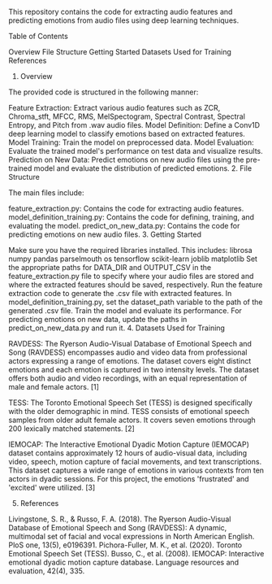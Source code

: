 This repository contains the code for extracting audio features and predicting emotions from audio files using deep learning techniques.

Table of Contents

Overview
File Structure
Getting Started
Datasets Used for Training
References
1. Overview

The provided code is structured in the following manner:

Feature Extraction: Extract various audio features such as ZCR, Chroma_stft, MFCC, RMS, MelSpectogram, Spectral Contrast, Spectral Entropy, and Pitch from .wav audio files.
Model Definition: Define a Conv1D deep learning model to classify emotions based on extracted features.
Model Training: Train the model on preprocessed data.
Model Evaluation: Evaluate the trained model's performance on test data and visualize results.
Prediction on New Data: Predict emotions on new audio files using the pre-trained model and evaluate the distribution of predicted emotions.
2. File Structure

The main files include:

feature_extraction.py: Contains the code for extracting audio features.
model_definition_training.py: Contains the code for defining, training, and evaluating the model.
predict_on_new_data.py: Contains the code for predicting emotions on new audio files.
3. Getting Started

Make sure you have the required libraries installed. This includes:
librosa
numpy
pandas
parselmouth
os
tensorflow
scikit-learn
joblib
matplotlib
Set the appropriate paths for DATA_DIR and OUTPUT_CSV in the feature_extraction.py file to specify where your audio files are stored and where the extracted features should be saved, respectively.
Run the feature extraction code to generate the .csv file with extracted features.
In model_definition_training.py, set the dataset_path variable to the path of the generated .csv file.
Train the model and evaluate its performance.
For predicting emotions on new data, update the paths in predict_on_new_data.py and run it.
4. Datasets Used for Training

RAVDESS: The Ryerson Audio-Visual Database of Emotional Speech and Song (RAVDESS) encompasses audio and video data from professional actors expressing a range of emotions. The dataset covers eight distinct emotions and each emotion is captured in two intensity levels. The dataset offers both audio and video recordings, with an equal representation of male and female actors. [1]

TESS: The Toronto Emotional Speech Set (TESS) is designed specifically with the older demographic in mind. TESS consists of emotional speech samples from older adult female actors. It covers seven emotions through 200 lexically matched statements. [2]

IEMOCAP: The Interactive Emotional Dyadic Motion Capture (IEMOCAP) dataset contains approximately 12 hours of audio-visual data, including video, speech, motion capture of facial movements, and text transcriptions. This dataset captures a wide range of emotions in various contexts from ten actors in dyadic sessions. For this project, the emotions 'frustrated' and 'excited' were utilized. [3]

5. References

Livingstone, S. R., & Russo, F. A. (2018). The Ryerson Audio-Visual Database of Emotional Speech and Song (RAVDESS): A dynamic, multimodal set of facial and vocal expressions in North American English. PloS one, 13(5), e0196391.
Pichora-Fuller, M. K., et al. (2020). Toronto Emotional Speech Set (TESS).
Busso, C., et al. (2008). IEMOCAP: Interactive emotional dyadic motion capture database. Language resources and evaluation, 42(4), 335.